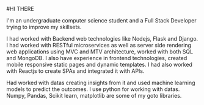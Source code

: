#HI THERE

I'm an undergraduate computer science student and a Full Stack Developer trying to improve my skillsets.

I had worked with Backend web technologies like Nodejs, Flask and Django. I had worked with RESTful microservices as well as server side rendering web applications using MVC and MTV architecture, worked with both SQL and MongoDB. I also have experience in frontend technologies, created mobile responsive static pages and dynamic templates. 
I had also worked with Reactjs to create SPAs and integrated it with APIs.

Had worked with datas creating insights from it and used machine learning models to predict the outcomes. I use python for working with datas. Numpy, Pandas, Scikit learn,
matplotlib are some of my goto libraries.
